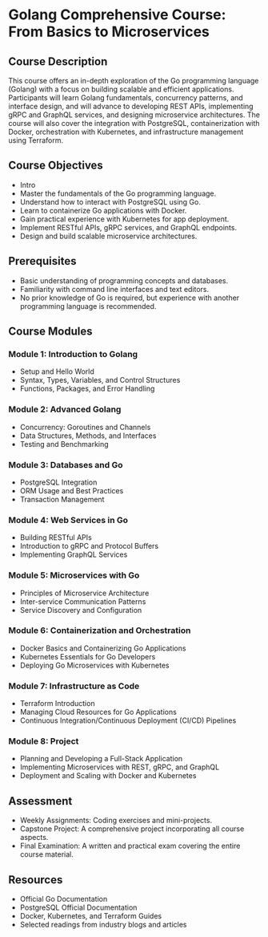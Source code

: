# Golang Comprehensive Course: From Basics to Microservices

## Course Description

This course offers an in-depth exploration of the Go programming language (Golang) with a focus on building scalable and efficient applications. Participants will learn Golang fundamentals, concurrency patterns, and interface design, and will advance to developing REST APIs, implementing gRPC and GraphQL services, and designing microservice architectures. The course will also cover the integration with PostgreSQL, containerization with Docker, orchestration with Kubernetes, and infrastructure management using Terraform.

## Course Objectives

- Intro 
- Master the fundamentals of the Go programming language.
- Understand how to interact with PostgreSQL using Go.
- Learn to containerize Go applications with Docker.
- Gain practical experience with Kubernetes for app deployment.
- Implement RESTful APIs, gRPC services, and GraphQL endpoints.
- Design and build scalable microservice architectures.

## Prerequisites

- Basic understanding of programming concepts and databases.
- Familiarity with command line interfaces and text editors.
- No prior knowledge of Go is required, but experience with another programming language is recommended.

## Course Modules

### Module 1: Introduction to Golang

- Setup and Hello World
- Syntax, Types, Variables, and Control Structures
- Functions, Packages, and Error Handling

### Module 2: Advanced Golang

- Concurrency: Goroutines and Channels
- Data Structures, Methods, and Interfaces
- Testing and Benchmarking

### Module 3: Databases and Go

- PostgreSQL Integration
- ORM Usage and Best Practices
- Transaction Management

### Module 4: Web Services in Go

- Building RESTful APIs
- Introduction to gRPC and Protocol Buffers
- Implementing GraphQL Services

### Module 5: Microservices with Go

- Principles of Microservice Architecture
- Inter-service Communication Patterns
- Service Discovery and Configuration

### Module 6: Containerization and Orchestration

- Docker Basics and Containerizing Go Applications
- Kubernetes Essentials for Go Developers
- Deploying Go Microservices with Kubernetes

### Module 7: Infrastructure as Code

- Terraform Introduction
- Managing Cloud Resources for Go Applications
- Continuous Integration/Continuous Deployment (CI/CD) Pipelines

### Module 8: Project

- Planning and Developing a Full-Stack Application
- Implementing Microservices with REST, gRPC, and GraphQL
- Deployment and Scaling with Docker and Kubernetes

## Assessment

- Weekly Assignments: Coding exercises and mini-projects.
- Capstone Project: A comprehensive project incorporating all course aspects.
- Final Examination: A written and practical exam covering the entire course material.

## Resources

- Official Go Documentation
- PostgreSQL Official Documentation
- Docker, Kubernetes, and Terraform Guides
- Selected readings from industry blogs and articles
